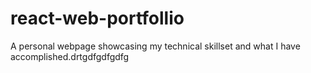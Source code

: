 # react-web-portfollio
A personal webpage showcasing my technical skillset and what I have accomplished.drtgdfgdfgdfg
